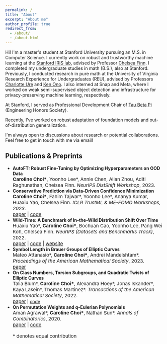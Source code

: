 ```yaml
---
permalink: /
title: "About"
excerpt: "About me"
author_profile: true
redirect_from: 
  - /about/
  - /about.html
---
```


[//]: # (Hi! I'm Caroline, a Master's student at Stanford University studying Computer Science. )

[//]: # (I am fortunate to be advised by Prof. Chelsea Finn and part of the Stanford IRIS lab.)

[//]: # ()
[//]: # (My research interests lie in machine learning. )

[//]: # (Recently, I've worked on trustworthy machine learning, specifically robust adaptation of foundation models and understanding real-world distribution shifts.)

[//]: # (I aim to draw inspiration from mathematics and cognitive science to develop more robust and interpretable machine learning algorithms.)

[//]: # ()
[//]: # (Previously, I did my undergraduate in mathematics &#40;B.S.&#41; at Stanford.)

[//]: # ()
[//]: # (Please reach out via email if you would like to chat about research or collaboration!)

Hi! I'm a master's student at Stanford University pursuing an M.S. in Computer Science.
I currently work on robust and trustworthy machine learning at the [Stanford IRIS lab](https://irislab.stanford.edu), advised by Professor [Chelsea Finn](https://ai.stanford.edu/~cbfinn/).
I completed my undergraduate studies in math (B.S.), also at Stanford.
Previously, I conducted research in pure math at the University of Virginia Research Experience for Undergraduates (REU), advised by Professors [Charlotte Ure](https://about.illinoisstate.edu/cure/) and [Ken Ono](https://uva.theopenscholar.com/ken-ono/).
I also interned at Snap and Meta, where I worked on weak semi-supervised object detection and infrastructure for privacy-preserving machine learning, respectively.

At Stanford, I served as Professional Development Chair of [Tau Beta Pi](https://tbp.stanford.edu/professional/) (Engineering Honors Society).

Recently, I've worked on robust adaptation of foundation models and out-of-distribution generalization.

I'm always open to discussions about research or potential collaborations. Feel free to get in touch with me via email!

Publications & Preprints
------
- <span style="font-weight:bold;">AutoFT: Robust Fine-Tuning by Optimizing Hyperparameters on OOD Data</span><br>
  <span style="font-size:4mm;"><strong>Caroline Choi\*</strong>, Yoonho Lee\*, Annie Chen, Allan Zhou, Aditi Raghunathan, Chelsea Finn. *NeurIPS DistShift Workshop*, 2023.</span><br>
  <span style="font-size:4mm;">
- <span style="font-weight:bold;">Conservative Prediction via Data-Driven Confidence Minimization</span><br>
  <span style="font-size:4mm;"><strong>Caroline Choi\*</strong>, Fahim Tajwar\*, Yoonho Lee\*, Ananya Kumar, Huaxiu Yao, Chelsea Finn. *ICLR TrustML & ME-FOMO Workshops, 2023*.</span><br>
  <span style="font-size:4mm;">[paper](https://arxiv.org/abs/2306.04974) | [code](https://github.com/tajwarfahim/dcm)</span>
- <span style="font-weight:bold;">Wild-Time: A Benchmark of In-the-Wild Distribution Shift Over Time</span><br>
  <span style="font-size:4mm;">Huaxiu Yao\*, <strong>Caroline Choi\*</strong>, Bochuan Cao, Yoonho Lee, Pang Wei Koh, Chelsea Finn. *NeurIPS (Datasets and Benchmarks Track)*, 2022.</span><br>
  <span style="font-size:4mm;">[paper](https://arxiv.org/abs/2211.14238) | [code](https://github.com/huaxiuyao/Wild-Time) | [website](https://wild-time.github.io) </span>
- <span style="font-weight:bold;">Symbol Length in Brauer Groups of Elliptic Curves</span><br>
  <span style="font-size:4mm;">Mateo Attanasio\*, <strong>Caroline Choi\*</strong>, Andrei Mandelshtam\*. *Proceedings of the American Mathematical Society*, 2023.</span><br>
  <span style="font-size:4mm;">[paper](https://arxiv.org/abs/2107.10886)</span>
- <span style="font-weight:bold;">On Class Numbers, Torsion Subgroups, and Quadratic Twists of Elliptic Curves</span><br>
  <span style="font-size:4mm;">Talia Blum\*, <strong>Caroline Choi\*</strong>, Alexandra Hoey\*, Jonas Iskander\*, Kaya Lakein\*, Thomas Martinez\*. *Transactions of the American Mathematical Society*, 2022.</span><br>
  <span style="font-size:4mm;">[paper](https://arxiv.org/abs/2007.08756)</span> | [code](https://github.com/cchoi1/class-numbers)</span>
- <span style="font-weight:bold;">On Permutation Weights and q-Eulerian Polynomials</span><br>
  <span style="font-size:4mm;">Aman Agrawal\*, <strong>Caroline Choi\*</strong>, Nathan Sun\*. *Annals of Combinatorics*, 2020.</span><br>
  <span style="font-size:4mm;">[paper](https://arxiv.org/abs/1809.07398) | [code](https://github.com/cchoi1/permutation-weights)</span>
<br><br>
<span style="font-size:4mm;">\* denotes equal contribution</span>
